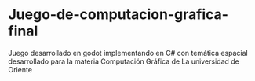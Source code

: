 # Juego-de-computacion-grafica-final
Juego desarrollado en godot implementando en C# con temática espacial desarrollado para la materia Computación Gráfica de La universidad de Oriente
